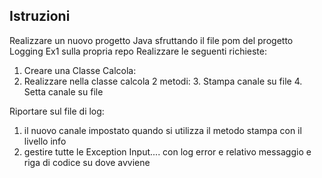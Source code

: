 ## Istruzioni

Realizzare un nuovo progetto Java sfruttando il file pom del progetto Logging Ex1 sulla propria repo
Realizzare le seguenti richieste:
1. Creare una Classe Calcola:
2. Realizzare nella classe calcola 2 metodi:
   3. Stampa canale su file
   4. Setta canale su file

Riportare sul file di log:
1. il nuovo canale impostato quando si utilizza il metodo stampa con il livello info
2. gestire tutte le Exception  Input.... con log error e relativo messaggio e riga di codice su dove avviene
